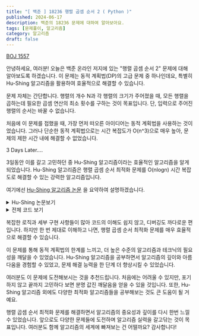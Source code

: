 ```yaml
---
title: "[ 백준 ] 18236 행렬 곱셈 순서 2 ( Python )"
published: 2024-06-17
description: 백준의 18236 문제에 대하여 알아보아요.
tags: [문제풀이, 알고리즘]
category: 알고리즘
draft: false
---
```


[BOJ 1557](https://www.acmicpc.net/problem/18236)

안녕하세요, 여러분! 오늘은 백준 온라인 저지에 있는 "행렬 곱셈 순서 2" 문제에 대해 알아보도록 하겠습니다. 이 문제는 동적 계획법(DP)의 고급 문제 중 하나인데요, 특별히 Hu-Shing 알고리즘을 활용하여 효율적으로 해결할 수 있습니다.

문제 자체는 간단합니다. 행렬의 개수 N과 각 행렬의 크기가 주어졌을 때, 모든 행렬을 곱하는데 필요한 곱셈 연산의 최소 횟수를 구하는 것이 목표입니다. 단, 입력으로 주어진 행렬의 순서는 바꿀 수 없습니다.

처음에 이 문제를 접했을 때, 가장 먼저 떠오른 아이디어는 동적 계획법을 사용하는 것이었습니다. 그러나 단순한 동적 계획법으로는 시간 복잡도가 O(n^3)으로 매우 높아, 문제의 제한 시간 내에 해결할 수 없었습니다.

3 Days Later....

3일동안 이를 갈고 고민하던 중 Hu-Shing 알고리즘이라는 효율적인 알고리즘을 알게 되었습니다. Hu-Shing 알고리즘은 행렬 곱셈 순서 최적화 문제를 O(nlogn) 시간 복잡도로 해결할 수 있는 강력한 알고리즘입니다.

여기에선 [Hu-Shing 알고리즘 논문](http://i.stanford.edu/pub/cstr/reports/cs/tr/81/875/CS-TR-81-875.pdf) 을 요약하여 설명하겠습니다.

<details>
<summary>Hu-Shing 논문보기</summary>
<div markdown="1">
우선 행렬 곱셈 순서 최적화 문제를 볼록 다각형 분할 문제로 변환하는 과정을 자세히 살펴보겠습니다. $n$개의 행렬 $M_1, M_2, \ldots, M_n$이 주어졌을 때, $M_i$는 $r_{i-1} \times r_i$ 크기의 행렬입니다. 이들을 곱하는 순서에 따라 연산량이 달라지게 되는데, 최적의 곱셈 순서를 찾는 것이 목표입니다.

저자들은 이를 위해 각 행렬을 하나의 변으로 갖는 볼록 다각형을 생각합니다. 예를 들어 행렬이 3개라면 삼각형, 4개라면 사각형이 대응됩니다. 이 때 꼭지점 $i$에는 $r_i$라는 가중치가 부여되며, 다각형의 변은 행렬의 크기 정보를 담고 있게 됩니다.

이제 원래 문제는 이 다각형을 대각선으로 적절히 분할하는 문제로 바뀌게 됩니다. 분할된 하나의 삼각형은 두 행렬의 곱을 의미하며, 삼각형의 cost는 두 행렬을 곱할 때 필요한 연산량에 해당합니다. 전체 분할의 cost, 즉 모든 삼각형의 cost 합은 행렬 곱셈에 필요한 총 연산량과 같아집니다. 따라서 분할의 cost를 최소화하는 것이 곧 최적의 행렬 곱셈 순서를 찾는 것과 동치가 됩니다.

이 변환의 정당성은 귀납법을 통해 증명됩니다 (보조정리 1). 우선 행렬이 2개일 때 성립함은 자명합니다. 행렬 2개의 곱은 삼각형 하나로 표현되고, 곱셈 연산량과 삼각형의 cost가 정확히 일치합니다.

이제 $k$개의 행렬에 대해 변환이 성립한다고 가정하고 $k+1$개의 행렬에 대해 생각해봅시다. $k+1$개의 행렬을 최적으로 곱하는 순서는 항상 어떤 위치 $p$ $(1 \leq p \leq k)$에서 두 부분으로 나눌 수 있을 것입니다. 즉, 앞의 $p$개 행렬의 곱과 뒤의 $k+1-p$개 행렬의 곱을 계산한 뒤 이 둘을 곱하는 꼴이 되어야 최적이 될 수 있습니다:

$$M = (M_1 \times M_2 \times \cdots \times M_p) \times (M_{p+1} \times \cdots \times M_{k+1})$$

이는 볼록 다각형으로도 동일하게 해석할 수 있습니다. $V_1$-$V_2$-$\ldots$-$V_p$로 이어지는 $p$각형과 $V_p$-$\ldots$-$V_{k+1}$로 이어지는 $(k-p+2)$각형은 각각 최적 분할 상태에 있을 것이고, 최종적으로는 $V_1$과 $V_p$를 연결하는 대각선으로 전체를 두 부분으로 나눌 때 최적이 될 것입니다.

$V_1$-$V_p$를 연결하는 대각선, 즉 가장 마지막에 곱해지는 삼각형의 cost는 다음과 같이 계산됩니다:

- $p$각형의 최적 분할 cost ($= C(w_1, w_2, \ldots, w_p)$): 앞 $p$개 행렬의 최적 곱셈 연산량
- $(k-p+2)$각형의 최적 분할 cost ($= C(w_p, \ldots, w_k, w_{k+1})$): 뒤 $k+1-p$개 행렬의 최적 곱셈 연산량
- 1차원 벡터 $r_0 \times r_p$와 $r_p \times r_k$로 이루어진 두 행렬의 곱셈 연산량: $w_1 w_p w_{k+1}$

따라서 전체 $(k+1)$각형의 최적 분할 cost는 $k+1$개 행렬의 최적 곱셈 연산량과 정확히 일치하게 되어 귀납 증명이 완료됩니다:

$$C(w_1, w_2, \ldots, w_{k+1}) = C(w_1, w_2, \ldots, w_p) + C(w_p, \ldots, w_k, w_{k+1}) + w_1 w_p w_{k+1}$$

이 변환을 통해 우리는 이제 행렬 대신 볼록 다각형만 생각하면 됩니다. 볼록 다각형을 '어떻게 삼각형으로 분할할 때 cost의 합이 최소가 되는가'라는 형태로 문제가 바뀐 것입니다. 저자들은 이를 '볼록 다각형 최적 분할 문제 (Optimum Convex Polygon Partitioning Problem)'이라 명명하고, 이에 대한 최적해의 특성을 규명하고자 합니다.

첫째로 증명하는 것은 임의의 최적분할은 항상 적어도 두 개의 이등변 삼각형 (한 변을 공유하는 삼각형 쌍)을 포함한다는 것입니다 (정리 1). 이를 위해 모든 꼭지점의 차수, 즉 꼭지점에 연결된 변과 대각선의 수를 분석합니다.

볼록 $n$각형은 $n$개의 변과 $n-3$개의 대각선으로 분할됩니다. 따라서 꼭지점의 차수 합은 $2n + 2(n-3) = 4n-6$이 되어야 합니다. 만약 이등변 삼각형이 없다고 가정하면, 분할에 참여하는 모든 삼각형은 세 꼭지점의 차수가 3 이상이어야 합니다. 이는 $n-2$개의 삼각형에 $3(n-2)$개 이상의 차수가 필요하다는 뜻인데, 이는 앞서 계산한 전체 차수의 합 $4n-6$과 모순됩니다 ($n > 3$일 때 $3(n-2) > 4n-6$). 따라서 임의의 최적분할은 반드시 한 변을 공유하는, 즉 차수가 2인 꼭지점을 갖는 삼각형 쌍을 포함해야만 합니다.

다음으로 저자들은 꼭지점들을 크기 순서대로 $V_1, V_2, \ldots, V_n$이라 명명하고, 볼록 $n$각형의 최적분할은 항상 $V_1$-$V_2$와 $V_1$-$V_3$의 변 (또는 대각선)을 포함함을 증명합니다 (정리 2). 이는 정리 1에서처럼 이등변 삼각형의 존재성을 보장하는 결과입니다. 즉, 가장 작은 꼭지점 $V_1$을 기준으로 그 다음으로 작은 $V_2$와 $V_3$가 반드시 연결되어야 한다는 의미입니다.

증명은 귀납법으로 이뤄집니다. 우선 $V_2$ 또는 $V_3$가 이등변 삼각형을 이루는 경우라면 당연히 $V_1$-$V_2$ 또는 $V_1$-$V_3$가 최적분할에 포함되어야 합니다. 이때 $V_1$이 아닌 다른 꼭지점이 차수 2를 갖는다면, 해당 꼭지점을 분리해 내어도 $V_1$-$V_2$ 또는 $V_1$-$V_3$ 연결이 보존됨을 쉽게 보일 수 있습니다 (귀납 가정).

한편 $V_1$과 $V_2$ (또는 $V_3$) 둘 다 차수 2를 갖는 경우라면, $V_1$-$V_2$ (또는 $V_1$-$V_3$) 대신 다른 대각선을 연결하는 것은 최적성을 해친다는 사실을 증명할 수 있습니다. 대각선을 연결하되 비용은 그대로 유지하려면 꼭지점 가중치가 같아야 하는데, 이는 $V_1$이 최소 가중치를 갖는다는 조건에 모순되기 때문입니다. 따라서 $V_1$-$V_2$와 $V_1$-$V_3$는 반드시 최적분할에 포함되어야 합니다.

위의 결과들을 바탕으로, 저자들은 특별한 형태의 최적분할인 'fan'과 'monotone polygon'에 대해 살펴봅니다. Fan은 한 꼭지점에서 다른 모든 꼭지점으로 연결된 대각선 집합을 말하며, monotone polygon은 꼭지점 가중치가 단조 증가하다가 단조 감소하는 볼록 다각형입니다. 이들은 이후 O($n \log n$) 알고리즘을 설계하는 데 핵심적인 역할을 합니다.

이제 Part II로 넘어가 Hu-Shing 알고리즘의 실제 동작 과정을 자세히 살펴보겠습니다. 알고리즘의 주요 아이디어는 다음과 같습니다:

1. 주어진 볼록 다각형에 대해 모든 '후보 h-arc'를 찾는다 (h-arc의 정의는 뒤에서 다룸).
2. 각 h-arc에 대해 그 arc를 포함하는 부분다각형의 최적분할을 구한다.
   - 부분다각형을 h-arc로 둘로 나누고, 각 부분에 대해 재귀적으로 최적분할을 구한다.
   - 이 때 두 부분다각형에 대한 최적해를 합치면 원래 부분다각형의 최적해가 된다.
3. 전체 다각형의 최적해는 루트 h-arc에 대한 부분다각형의 최적해와 같다.

여기서 h-arc (horizontal arc)란, $V_a$-$V_b$-$V_c$-$V_d$ 순서의 꼭지점에 대해 다음 조건을 만족하는 대각선 $V_a$-$V_c$를 말합니다 (정리 3):

$$\frac{1}{w_a} + \frac{1}{w_d} \leq \frac{1}{w_b} + \frac{1}{w_c}$$

이러한 h-arc들은 서로 교차하지 않으며, 최적분할에 포함될 가능성이 높은 대각선들입니다. 따라서 h-arc들만 고려하면 탐색 범위를 크게 줄일 수 있습니다.

알고리즘의 첫 단계에서는 one-sweep 방법으로 모든 h-arc를 추출합니다. 볼록 다각형의 꼭지점을 시계방향으로 한 바퀴 순회하면서, 스택을 이용해 h- arc 조건을 만족하는 대각선을 찾아내는 것입니다. 이 과정에서 중요한 것은 현재 처리 중인 꼭지점과 스택에 저장된 마지막 두 꼭지점만 보면 된다는 점입니다. 새로운 꼭지점을 스택에 추가하되, 추가 직전에 h-arc 조건을 검사하여 필요한 대각선만 골라내는 방식으로 동작합니다. 이렇게 하면 O($n$)에 모든 h-arc를 구할 수 있습니다.

다음으로, 추출된 h-arc들 간의 포함관계를 분석하여 트리 구조로 정리합니다. 이를 arc-tree라 부르는데, 루트는 전체 다각형에 대응되고 리프는 각각의 h-arc에 대응됩니다. 즉, arc-tree의 각 노드는 h-arc 하나와 그에 의해 둘로 나뉘는 부분다각형을 표현하게 됩니다. 이 트리의 구축에는 각 h-arc의 꼭지점 번호 범위를 비교하는 과정이 필요하므로 O($n \log n$)이 소요됩니다.

이제 arc-tree의 리프에서 루트로 향하는 후위순회(post-order traversal) 과정을 통해, 각 h-arc에 대한 부분다각형의 최적해를 bottom-up 방식으로 구해나갑니다. 한 h-arc $V_a$-$V_c$에 대응되는 부분다각형은 $V_a$와 $V_c$ 사이의 꼭지점들로 이루어집니다. 이 부분다각형을 $V_a$-$V_c$로 둘로 나누고, 각 부분에 대해 재귀적으로 최적분할 비용을 계산합니다. 그리고 그 합이 바로 현재 부분다각형의 최적분할 비용이 됩니다.

여기서 주목할 점은, 한 h-arc의 부분다각형에 대한 최적분할을 구할 때 그 안에 포함된 h-arc들에 대한 계산 결과를 활용할 수 있다는 것입니다. 포함관계가 arc-tree에 그대로 반영되어 있기 때문에, 트리를 따라 리프에서 루트로 거슬러 올라가는 동안 답을 효율적으로 합쳐나갈 수 있습니다. 이것이 동적계획법(dynamic programming)의 핵심 아이디어입니다.

각 h-arc 단위의 DP 계산에서 유의할 점은, 해당 h-arc의 '바로 위' 부분과 '바로 아래' 부분으로만 나누어 최적해를 구한다는 것입니다. H-arc에 걸쳐있는 부분다각형은 이미 계산이 완료되었으므로, 남은 윗부분과 아랫부분에 대해서만 고려하면 되는 것입니다. 이때 left/right 부분다각형 각각에 대해 최적분할이 Fan의 형태임이 보장됩니다 (monotone polygon의 경우). 따라서 양쪽의 Fan에 의한 비용을 합하고, 가운데 h-arc 자체의 비용까지 더하면 됩니다.

그런데 h-arc의 개수가 여러 개일 경우, 어떤 h-arc부터 처리해야 할지 고민이 됩니다. 이에 대한 저자들의 직관은 '기준 h-arc 바로 위에서 시작하여, 그 직선을 따라 바깥쪽으로 뻗어나가는 쪽의 h-arc부터 우선적으로 처리하자'는 것입니다. 이러한 처리 순서를 결정하는 기준으로 도입된 개념이 바로 supporting weight입니다.

Supporting weight란, 주어진 h-arc $V_a$-$V_c$에 대해, 그 직선을 따라 위쪽으로 뻗어나가면서 새로 만나는 꼭지점들의 가중치 조화평균을 말합니다. 구체적으로는 다음과 같이 정의됩니다:

$$S(V_a\text{-}V_c) = \frac{C(w_a, \ldots, w_c) - w_aw_c}{(w_a:w_c) - w_aw_c}$$

여기서 $C(w_a, \ldots, w_c)$는 $V_a$-$V_c$ 위쪽 부분다각형의 최적분할 비용, $(w_a:w_c)$는 $w_a$에서 $w_c$까지 시계방향으로의 가중치 누적합을 나타냅니다. 이렇게 정의된 supporting weight가 클수록, 해당 h-arc 위쪽으로 뻗어나가는 쪽에 최적분할에 유리한 꼭지점들이 많이 몰려있음을 의미합니다. 따라서 이 값이 큰 h-arc부터 먼저 처리하는 것이 타당한 것입니다.

H-arc들을 supporting weight 기준으로 정렬하기 위해, 저자들은 leftist tree를 사용한 priority queue를 고안했습니다. Arc-tree의 각 노드마다 별도의 priority queue를 두고, 그 노드의 바로 위쪽에 존재하는 h-arc들을 sup-weight 순으로 저장해 둡니다. 노드 방문 시마다 priority queue에서 top 원소를 뽑아 처리하고, 남은 h-arc들에 대해 같은 작업을 반복하는 것입니다. priority queue의 추가/삭제 연산은 O($\log n$) 시간에 수행 가능하므로, 전체 시간복잡도는 arc-tree의 노드 수에 $\log n$을 곱한 O($n \log n$)이 됩니다.

마지막으로 위 과정을 통해 모든 h-arc에 대한 부분문제가 해결되면, arc-tree의 루트에 저장된 값이 원래 다각형 전체의 최적분할 비용, 즉 행렬 곱셈의 최소 연산량이 됩니다. 시간복잡도를 보면 arc-tree 구축에 O($n \log n$), DP 계산에 O($n \log n$)으로 총 O($n \log n$)입니다. 추가로 priority queue를 병합할 때 LCA(lowest common ancestor) 알고리즘을 활용하면 O($n$)까지 개선할 수 있습니다.

이상으로 Hu-Shing 알고리즘의 동작 과정을 자세히 살펴보았습니다. 이 알고리즘은 행렬 곱셈 문제를 절묘하게 변형하여 최적부분구조(optimal substructure)를 찾아냈고, 동적계획법과 supporting weight 개념을 적절히 조합하여 O($n \log n$)이라는 준수한 시간복잡도를 달성했습니다. 특히 monotone polygon과 같은 특수한 경우를 활용하여 DP 계산을 간소화한 점, priority queue를 통해 계산 순서를 조절한 점 등 세부적인 아이디어도 인상적입니다. 이 알고리즘은 30년 넘게 O($n^3$)이 최선으로 여겨지던 행렬 곱셈 문제를 획기적으로 해결했을 뿐 아니라, 그 과정에서 볼록 다각형 분할이라는 새로운 문제를 발굴하고 정립했다는 점에서 큰 의의가 있습니다.

</div>
</details>

<details>
<summary>전체 코드 보기</summary>
<div markdown="1">
죄송하지만 코드 복사 방지를 위하여 이번의 소스코드는 없습니다..
</div>
</details>

복잡한 로직과 세부 구현 사항들이 많아 코드의 이해도 쉽지 않고, 디버깅도 까다로운 편입니다. 하지만 한 번 제대로 이해하고 나면, 행렬 곱셈 순서 최적화 문제를 매우 효율적으로 해결할 수 있습니다.

이 문제를 통해 동적 계획법의 한계를 느끼고, 더 높은 수준의 알고리즘과 테크닉의 필요성을 깨달을 수 있었습니다. Hu-Shing 알고리즘을 공부하면서 알고리즘의 깊이와 아름다움을 경험할 수 있었고, 문제 해결 능력을 한 단계 더 향상시킬 수 있었습니다.

여러분도 이 문제에 도전해보시는 것을 추천드립니다. 처음에는 어려울 수 있지만, 포기하지 않고 끝까지 고민하다 보면 분명 값진 깨달음을 얻을 수 있을 것입니다. 또한, Hu-Shing 알고리즘 외에도 다양한 최적화 알고리즘들을 공부해보는 것도 큰 도움이 될 거예요.

행렬 곱셈 순서 최적화 문제를 해결하면서 알고리즘의 중요성과 깊이를 다시 한번 느낄 수 있었습니다. 앞으로도 다양한 문제들에 도전하며 알고리즘 실력을 갈고닦는 것이 목표입니다. 여러분도 함께 알고리즘의 세계에 빠져보는 건 어떨까요? 감사합니다!
